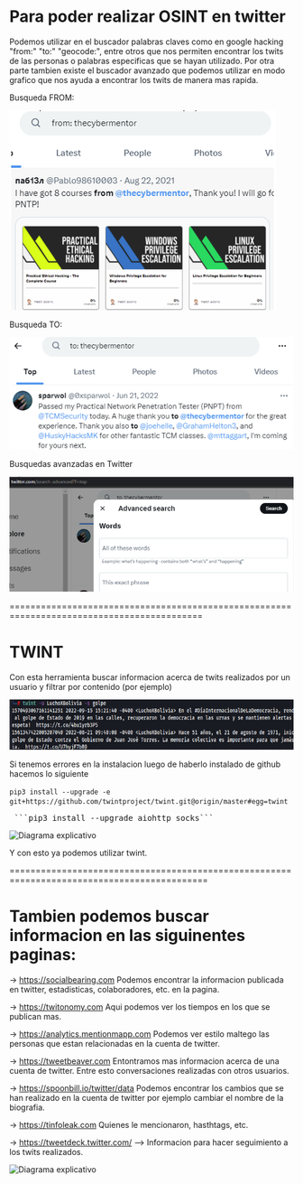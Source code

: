 Para poder realizar OSINT en twitter
==================================== 
Podemos utilizar en el buscador palabras claves como en google hacking
"from:" "to:" "geocode:", entre otros que nos permiten encontrar los twits de las personas o palabras especificas que se hayan utilizado.
Por otra parte tambien existe el buscador avanzado que podemos utilizar en modo grafico que nos ayuda a encontrar los twits de manera mas rapida.

Busqueda FROM:

![Diagrama explicativo](./imagen1.png)

Busqueda TO:

![Diagrama explicativo](./imagen2.png)

Busquedas avanzadas en Twitter

![Diagrama explicativo](./imagen3.png)

===========================================================================================

TWINT
=====
Con esta herramienta buscar informacion acerca de twits realizados por un usuario y filtrar por contenido (por ejemplo)

![Diagrama explicativo](./imagen4.png)

Si tenemos errores en la instalacion luego de haberlo instalado de github hacemos lo siguiente
 
```pip3 install --upgrade -e git+https://github.com/twintproject/twint.git@origin/master#egg=twint```</pre>
 
<pre> ```pip3 install --upgrade aiohttp_socks``` </pre>

![Diagrama explicativo](./imagen5.png)

Y con esto ya podemos utilizar twint.

============================================================================================

Tambien podemos buscar informacion en las siguinentes paginas:
=============================================================
-> https://socialbearing.com Podemos encontrar la informacion publicada en twitter, estadisticas, colaboradores, etc. en la pagina.

-> https://twitonomy.com Aqui podemos ver los tiempos en los que se publican mas.

-> https://analytics.mentionmapp.com Podemos ver estilo maltego las personas que estan relacionadas en la cuenta de twitter.

-> https://tweetbeaver.com Entontramos mas informacion acerca de una cuenta de twitter. Entre esto conversaciones realizadas con otros usuarios.

-> https://spoonbill.io/twitter/data Podemos encontrar los cambios que se han realizado en la cuenta de twitter por ejemplo cambiar el nombre de la biografia.

-> https://tinfoleak.com Quienes le mencionaron, hasthtags, etc.

-> https://tweetdeck.twitter.com/ --> Informacion para hacer seguimiento a los twits realizados.

![Diagrama explicativo](./imagen6.png)
